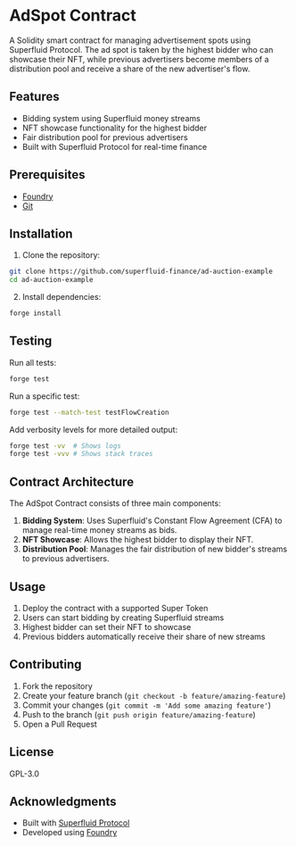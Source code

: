 # AdSpot Contract

A Solidity smart contract for managing advertisement spots using Superfluid Protocol. The ad spot is taken by the highest bidder who can showcase their NFT, while previous advertisers become members of a distribution pool and receive a share of the new advertiser's flow.

## Features

- Bidding system using Superfluid money streams
- NFT showcase functionality for the highest bidder
- Fair distribution pool for previous advertisers
- Built with Superfluid Protocol for real-time finance

## Prerequisites

- [Foundry](https://book.getfoundry.sh/getting-started/installation)
- [Git](https://git-scm.com/downloads)

## Installation

1. Clone the repository:
```bash
git clone https://github.com/superfluid-finance/ad-auction-example
cd ad-auction-example
```

2. Install dependencies:
```bash
forge install
```

## Testing

Run all tests:
```bash
forge test
```

Run a specific test:
```bash
forge test --match-test testFlowCreation
```

Add verbosity levels for more detailed output:
```bash
forge test -vv  # Shows logs
forge test -vvv # Shows stack traces
```

## Contract Architecture

The AdSpot Contract consists of three main components:

1. **Bidding System**: Uses Superfluid's Constant Flow Agreement (CFA) to manage real-time money streams as bids.
2. **NFT Showcase**: Allows the highest bidder to display their NFT.
3. **Distribution Pool**: Manages the fair distribution of new bidder's streams to previous advertisers.

## Usage

1. Deploy the contract with a supported Super Token
2. Users can start bidding by creating Superfluid streams
3. Highest bidder can set their NFT to showcase
4. Previous bidders automatically receive their share of new streams

## Contributing

1. Fork the repository
2. Create your feature branch (`git checkout -b feature/amazing-feature`)
3. Commit your changes (`git commit -m 'Add some amazing feature'`)
4. Push to the branch (`git push origin feature/amazing-feature`)
5. Open a Pull Request

## License

GPL-3.0

## Acknowledgments

- Built with [Superfluid Protocol](https://www.superfluid.finance/)
- Developed using [Foundry](https://book.getfoundry.sh/)
